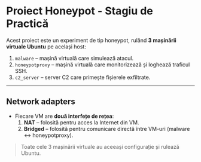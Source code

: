 # Proiect Honeypot - Stagiu de Practică

Acest proiect este un experiment de tip honeypot, rulând **3 mașinării virtuale Ubuntu** pe același host:  

1. `malware` – mașină virtuală care simulează atacul.  
2. `honeypotproxy` – mașină virtuală care monitorizează și loghează traficul SSH.  
3. `c2_server` – server C2 care primește fișierele exfiltrate.  

---

## Network adapters

- Fiecare VM are **două interfețe de rețea**:  
  1. **NAT** – folosită pentru acces la Internet din VM.  
  2. **Bridged** – folosită pentru comunicare directă între VM-uri (malware ↔ honeypotproxy).  

> Toate cele 3 mașinării virtuale au aceeași configurație și rulează Ubuntu.
